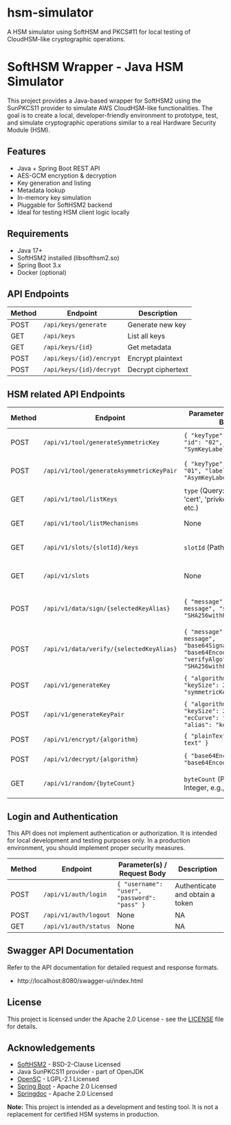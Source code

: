 # hsm-simulator
A HSM simulator using SoftHSM and PKCS#11 for local testing of CloudHSM-like cryptographic operations.


# SoftHSM Wrapper - Java HSM Simulator

This project provides a Java-based wrapper for SoftHSM2 using the SunPKCS11 provider to simulate AWS CloudHSM-like functionalities. The goal is to create a local, developer-friendly environment to prototype, test, and simulate cryptographic operations similar to a real Hardware Security Module (HSM).

## Features

- Java + Spring Boot REST API
- AES-GCM encryption & decryption
- Key generation and listing
- Metadata lookup
- In-memory key simulation
- Pluggable for SoftHSM2 backend
- Ideal for testing HSM client logic locally

## Requirements

- Java 17+
- SoftHSM2 installed (libsofthsm2.so)
- Spring Boot 3.x
- Docker (optional)

## API Endpoints

| Method | Endpoint                   | Description            |
|--------|----------------------------|------------------------|
| POST   | `/api/keys/generate`       | Generate new key       |
| GET    | `/api/keys`                | List all keys          |
| GET    | `/api/keys/{id}`           | Get metadata           |
| POST   | `/api/keys/{id}/encrypt`   | Encrypt plaintext      |
| POST   | `/api/keys/{id}/decrypt`   | Decrypt ciphertext     |

## HSM related API Endpoints

| Method | Endpoint                          | Parameter(s)    / Request Body                                             | Description                  |
|--------|-----------------------------------------------|------------------------------------------------------------------------------------------------------------------|-----------------------------------------|
| POST   | `/api/v1/tool/generateSymmetricKey`           | `{ "keyType": "AES_128", "id": "02", "label": "SymKeyLabel" }`                                                   | Generate symmetric keys                 |
| POST   | `/api/v1/tool/generateAsymmetricKeyPair`      | `{ "keyType": "RSA", "id": "01", "label": "AsymKeyLabel" }`                                                      | Generate an asymmetric key pair         |
| GET    | `/api/v1/tool/listKeys`                       | `type` (Query: Optional, e.g., 'cert', 'privkey', 'pubkey', etc.)                                                | List all keys                           |
| GET    | `/api/v1/tool/listMechanisms`                 | None                                                                                                             | List all mechanisms                     |
| GET    | `/api/v1/slots/{slotId}/keys`                 | `slotId` (Path: Integer)                                                                                         | List all keys in a specific slot        |
| GET    | `/api/v1/slots`                               | None                                                                                                             | List all available slots                |
| POST   | `/api/v1/data/sign/{selectedKeyAlias}`        | `{ "message": "example message", "signAlgo": "SHA256withRSA" }`                                                  | Sign a message using a key alias        |
| POST   | `/api/v1/data/verify/{selectedKeyAlias}`      | `{ "message": "example message", "base64Signature": "base64EncodedSignature", "verifyAlgo": "SHA256withECDSA" }` | Verify a signature using a key alias    |
| POST   | `/api/v1/generateKey`                         | `{ "algorithm": "AES", "keySize": 256, "alias": "symmetricKeyAlias" }`                                           | Generate a symmetric key                |
| POST   | `/api/v1/generateKeyPair`                     | `{ "algorithm": "RSA", "keySize": 2048, "ecCurve": "secp256r1", "alias": "keyPairAlias" }`                       | Generate a key pair                     |
| POST   | `/api/v1/encrypt/{algorithm}`                 | `{ "plainText": "example text" }`                                                                                | Encrypt a message                       |
| POST   | `/api/v1/decrypt/{algorithm}`                 | `{ "base64Encrypted": "base64EncodedText" }`                                                                     | Decrypt a message                       |
| GET    | `/api/v1/random/{byteCount}`                  | `byteCount` (Path: Positive Integer, e.g., 16 or 32)                                                             | Generate random bytes                   |

## Login and Authentication
This API does not implement authentication or authorization. It is intended for local development and testing purposes only. In a production environment, you should implement proper security measures.

| Method | Endpoint                  | Parameter(s) / Request Body                     | Description                     |
|--------|---------------------------|------------------------------------------------|---------------------------------|
| POST   | `/api/v1/auth/login`      | `{ "username": "user", "password": "pass" }`   | Authenticate and obtain a token |
| POST   | `/api/v1/auth/logout`     | None                                           | NA                              |
| GET    | `/api/v1/auth/status`     | None                                           | NA                              |

## Swagger API Documentation
Refer to the API documentation for detailed request and response formats.  
- http://localhost:8080/swagger-ui/index.html

## License

This project is licensed under the Apache 2.0 License - see the [LICENSE](./LICENSE) file for details.

## Acknowledgements

- [SoftHSM2](https://github.com/opendnssec/SoftHSMv2) - BSD-2-Clause Licensed
- Java SunPKCS11 provider - part of OpenJDK
- [OpenSC](https://github.com/OpenSC/OpenSC) - LGPL-2.1 Licensed
- [Spring Boot](https://spring.io/projects/spring-boot) - Apache 2.0 Licensed
- [Springdoc](https://springdoc.org/) - Apache 2.0 Licensed

**Note:** This project is intended as a development and testing tool. It is not a replacement for certified HSM systems in production.
